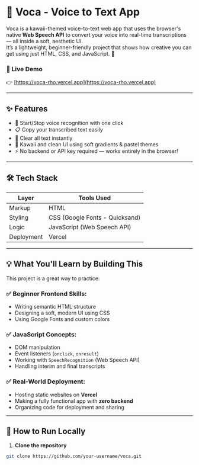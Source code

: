 # 🎀 Voca - Voice to Text App

Voca is a kawaii-themed voice-to-text web app that uses the browser's native **Web Speech API** to convert your voice into real-time transcriptions — all inside a soft, aesthetic UI.  
It’s a lightweight, beginner-friendly project that shows how creative you can get using just HTML, CSS, and JavaScript. 🌸

### 🔗 Live Demo

👉 [https://voca-rho.vercel.app](https://voca-rho.vercel.app)

---

## ✨ Features

- 🎤 Start/Stop voice recognition with one click
- 📋 Copy your transcribed text easily
- 🧽 Clear all text instantly
- 💅 Kawaii and clean UI using soft gradients & pastel themes
- ⚡ No backend or API key required — works entirely in the browser!

---

## 🛠️ Tech Stack

| Layer        | Tools Used                  |
|--------------|-----------------------------|
| Markup       | HTML                        |
| Styling      | CSS (Google Fonts - Quicksand) |
| Logic        | JavaScript (Web Speech API) |
| Deployment   | Vercel                      |

---

## 💡 What You'll Learn by Building This

This project is a great way to practice:

### ✅ Beginner Frontend Skills:
- Writing semantic HTML structure
- Designing a soft, modern UI using CSS
- Using Google Fonts and custom colors

### ✅ JavaScript Concepts:
- DOM manipulation
- Event listeners (`onclick`, `onresult`)
- Working with `SpeechRecognition` (Web Speech API)
- Handling interim and final transcripts

### ✅ Real-World Deployment:
- Hosting static websites on **Vercel**
- Making a fully functional app with **zero backend**
- Organizing code for deployment and sharing

---

## 🚀 How to Run Locally

1. **Clone the repository**
```bash
git clone https://github.com/your-username/voca.git
